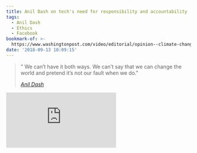 ```yaml
---
title: Anil Dash on tech's need for responsibility and accountability
tags:
  - Anil Dash
  - Ethics
  - Facebook
bookmark-of: >-
  https://www.washingtonpost.com/video/editorial/opinion--climate-change-is-political-when-you-deny-its-happening/2018/09/12/a34a1d32-b6c7-11e8-ae4f-2c1439c96d79_video.html?utm_term=.f596f840bf0d
date: '2018-09-13 10:09:15'
---
```

>" We can’t have it both ways. We can’t say that we can change the world and pretend it’s not our fault when we do."
>
> <cite><a href="https://twitter.com/anildash">Anil Dash</a></cite>

<div class="video">
<iframe scrolling='no' src='https://www.washingtonpost.com/video/c/embed/f12e5cc2-3cfe-11e8-955b-7d2e19b79966' frameborder='0' webkitallowfullscreen mozallowfullscreen allowfullscreen></iframe>
</div>
